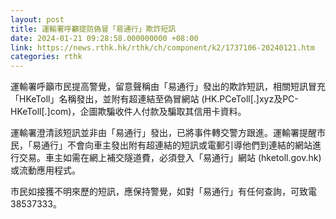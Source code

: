 ```yaml
---
layout: post
title: 運輸署呼籲提防偽冒「易通行」欺詐短訊
date: 2024-01-21 09:28:58.000000000 +08:00
link: https://news.rthk.hk/rthk/ch/component/k2/1737106-20240121.htm
categories: rthk
---
```


運輸署呼籲市民提高警覺，留意聲稱由「易通行」發出的欺詐短訊，相關短訊冒充「HKeToll」名稱發出，並附有超連結至偽冒網站 (HK.PCeToll[.]xyz及PC-HKeToll[.]com)，企圖欺騙收件人付款及騙取其信用卡資料。

運輸署澄清該短訊並非由「易通行」發出，已將事件轉交警方跟進。運輸署提醒市民，「易通行」不會向車主發出附有超連結的短訊或電郵引導他們到連結的網站進行交易。車主如需在網上補交隧道費，必須登入「易通行」網站 (hketoll.gov.hk) 或流動應用程式。

市民如接獲不明來歷的短訊，應保持警覺，如對「易通行」有任何查詢，可致電38537333。
